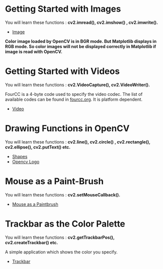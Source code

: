 # Getting Started with Images
You will learn these functions : **cv2.imread(), cv2.imshow() , cv2.imwrite().**

* [Image](01_Image.py)

**Color image loaded by OpenCV is in BGR mode. But Matplotlib displays in RGB mode. So color images will not be displayed correctly in Matplotlib if image is read with OpenCV.**

# Getting Started with Videos
You will learn these functions : **cv2.VideoCapture(), cv2.VideoWriter().**

FourCC is a 4-byte code used to specify the video codec. The list of available codes can be found in [fourcc.org](http://www.fourcc.org/codecs.php). It is platform dependent. 


* [Video](02_Video.py)

# Drawing Functions in OpenCV
You will learn these functions : **cv2.line(), cv2.circle() , cv2.rectangle(), cv2.ellipse(), cv2.putText() etc.**

* [Shapes](03_Shapes.py)
* [Opencv Logo](06_OpencvLogo.py)

# Mouse as a Paint-Brush
You will learn these functions : **cv2.setMouseCallback().**

* [Mouse as a Paintbrush](04_Paintbrush.py)

# Trackbar as the Color Palette
You will learn these functions : **cv2.getTrackbarPos(), cv2.createTrackbar() etc.**

A simple application which shows the color you specify. 

* [Trackbar](05_Trackbar.py)


